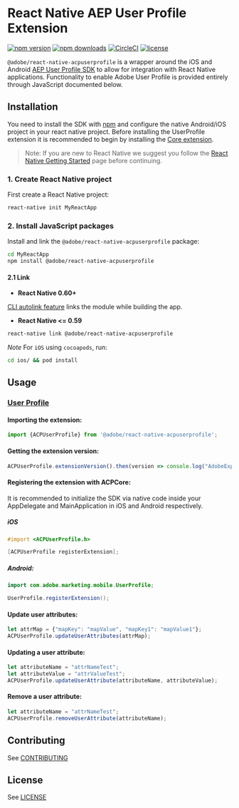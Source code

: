 
# React Native AEP User Profile Extension

[![npm version](https://badge.fury.io/js/%40adobe%2Freact-native-acpuserprofile.svg)](https://www.npmjs.com/package/@adobe/react-native-acpuserprofile) 
[![npm downloads](https://img.shields.io/npm/dm/@adobe/react-native-acpuserprofile)](https://www.npmjs.com/package/@adobe/react-native-acpuserprofile)
[![CircleCI](https://img.shields.io/circleci/project/github/adobe/react-native-acpuserprofile/main.svg?logo=circleci)](https://circleci.com/gh/adobe/workflows/react-native-acpuserprofile) 
[![license](https://img.shields.io/npm/l/@adobe/react-native-acpuserprofile.svg)](https://github.com/adobe/react-native-acpuserprofile/blob/main/LICENSE)

`@adobe/react-native-acpuserprofile` is a wrapper around the iOS and Android [AEP User Profile SDK](https://aep-sdks.gitbook.io/docs/using-mobile-extensions/profile) to allow for integration with React Native applications. Functionality to enable Adobe User Profile is provided entirely through JavaScript documented below.


## Installation

You need to install the SDK with [npm](https://www.npmjs.com/) and configure the native Android/iOS project in your react native project. Before installing the UserProfile extension it is recommended to begin by installing the [Core extension](https://github.com/adobe/react-native-acpcore).

> Note: If you are new to React Native we suggest you follow the [React Native Getting Started](<https://facebook.github.io/react-native/docs/getting-started.html>) page before continuing.

### 1. Create React Native project

First create a React Native project:

```bash
react-native init MyReactApp
```

### 2. Install JavaScript packages

Install and link the `@adobe/react-native-acpuserprofile` package:

```bash
cd MyReactApp
npm install @adobe/react-native-acpuserprofile
```

#### 2.1 Link
- **React Native 0.60+**


[CLI autolink feature](https://github.com/react-native-community/cli/blob/master/docs/autolinking.md) links the module while building the app.


- **React Native <= 0.59**


```bash
react-native link @adobe/react-native-acpuserprofile
```

*Note* For `iOS` using `cocoapods`, run:

```bash
cd ios/ && pod install
```


## Usage

### [User Profile](https://aep-sdks.gitbook.io/docs/using-mobile-extensions/profile)

#### Importing the extension:
```javascript
import {ACPUserProfile} from '@adobe/react-native-acpuserprofile';
```

#### Getting the extension version:

```javascript
ACPUserProfile.extensionVersion().then(version => console.log("AdobeExperienceSDK: ACPUserProfile version: " + version));
```

#### Registering the extension with ACPCore:

It is recommended to initialize the SDK via native code inside your AppDelegate and MainApplication in iOS and Android respectively. 

##### **iOS**
```objective-c
#import <ACPUserProfile.h>

[ACPUserProfile registerExtension];
```

##### **Android:**
```java
import com.adobe.marketing.mobile.UserProfile;

UserProfile.registerExtension();
```

#### Update user attributes:
```javascript
let attrMap = {"mapKey": "mapValue", "mapKey1": "mapValue1"};
ACPUserProfile.updateUserAttributes(attrMap);
```

#### Updating a user attribute:
```javascript
let attributeName = "attrNameTest";
let attributeValue = "attrValueTest";
ACPUserProfile.updateUserAttribute(attributeName, attributeValue);
```

#### Remove a user attribute:
```javascript
let attributeName = "attrNameTest";
ACPUserProfile.removeUserAttribute(attributeName);
```

## Contributing
See [CONTRIBUTING](CONTRIBUTING.md)

## License
See [LICENSE](LICENSE)
